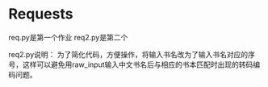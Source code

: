 # Requests
req.py是第一个作业
req2.py是第二个

req2.py说明：
为了简化代码，方便操作，将输入书名改为了输入书名对应的序号，这样可以避免用raw_input输入中文书名后与相应的书本匹配时出现的转码编码问题。